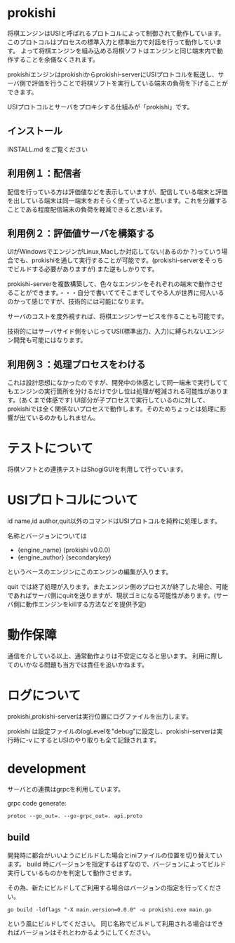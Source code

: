 # prokishi

将棋エンジンはUSIと呼ばれるプロトコルによって制御されて動作しています。
このプロトコルはプロセスの標準入力と標準出力で対話を行って動作しています。
よって将棋エンジンを組み込める将棋ソフトはエンジンと同じ端末内で動作することを余儀なくされます。

prokishiエンジンはprokishiからprokishi-serverにUSIプロトコルを転送し、サーバ側で評価を行うことで将棋ソフトを実行している端末の負荷を下げることができます。

USIプロトコルとサーバをプロキシする仕組みが「prokishi」です。

## インストール

INSTALL.md をご覧ください

## 利用例１：配信者

配信を行っている方は評価値などを表示していますが、配信している端末と評価を出している端末は同一端末をおそらく使っていると思います。これを分離することである程度配信端末の負荷を軽減できると思います。

## 利用例２：評価値サーバを構築する

UIがWindowsでエンジンがLinux,Macしか対応してない(あるのか？)っていう場合でも、prokishiを通して実行することが可能です。(prokishi-serverをそっちでビルドする必要がありますが)
また逆もしかりです。

prokishi-serverを複数構築して、色々なエンジンをそれぞれの端末で動作させることができます。・・・自分で書いててそこまでしてやる人が世界に何人いるのかって感じですが、技術的には可能になります。

サーバのコストを度外視すれば、将棋エンジンサービスを作ることも可能です。

技術的にはサーバサイド側をいじってUSI(標準出力、入力)に縛られないエンジン開発も可能にはなります。

## 利用例３：処理プロセスをわける

これは設計思想になかったのですが、開発中の体感として同一端末で実行しててもエンジンの実行箇所を分けるだけで少し位は処理が軽減される可能性があります。(あくまで体感です)
UI部分が子プロセスで実行しているのに対して、prokishiでは全く関係ないプロセスで動作します。そのためちょっとは処理に影響が出ているのかもしれません。

# テストについて

将棋ソフトとの連携テストはShogiGUIを利用して行っています。

# USIプロトコルについて

id name,id author,quit以外のコマンドはUSIプロトコルを純粋に処理します。

名称とバージョンについては

- {engine_name} (prokishi v0.0.0)
- {engine_author} (secondarykey)

というベースのエンジンにこのエンジンの編集が入ります。

quit では終了処理が入ります。またエンジン側のプロセスが終了した場合、可能であればサーバ側にquitを送りますが、現状ゴミになる可能性があります。(サーバ側に動作エンジンをkillする方法などを提供予定)

# 動作保障

通信を介している以上、通常動作よりは不安定になると思います。
利用に際してのいかなる問題も当方では責任を追いかねます。

# ログについて

prokishi,prokishi-serverは実行位置にログファイルを出力します。

prokishi は設定ファイルのlogLevelを"debug"に設定し、prokishi-serverは実行時に-v にするとUSIのやり取りも全て記録されます。

# development

サーバとの連携はgrpcを利用しています。

grpc code generate:

```
protoc --go_out=. --go-grpc_out=. api.proto
```

## build

開発時に都合がいいようにビルドした場合とiniファイルの位置を切り替えています。
build 時にバージョンを指定するはずなので、バージョンによってビルド実行しているものかを判定して動作させます。

その為、新たにビルドしてご利用する場合はバージョンの指定を行ってください。

```
go build -ldflags "-X main.version=0.0.0" -o prokishi.exe main.go
```

という風にビルドしてください。
同じ名称でビルドして利用される場合はできればバージョンはそれとわかるようにしてください。

